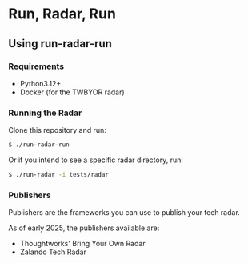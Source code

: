Run, Radar, Run
===============

Using run-radar-run
-------------------

### Requirements

* Python3.12+
* Docker (for the TWBYOR radar)

### Running the Radar

Clone this repository and run:

```bash
$ ./run-radar-run
```

Or if you intend to see a specific radar directory, run:

```bash
$ ./run-radar -i tests/radar
```

### Publishers

Publishers are the frameworks you can use to publish your tech radar.

As of early 2025, the publishers available are:

* Thoughtworks' Bring Your Own Radar
* Zalando Tech Radar

